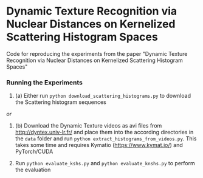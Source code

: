 # Dynamic Texture Recognition via Nuclear Distances on Kernelized Scattering Histogram Spaces
Code for reproducing the experiments from the paper "Dynamic Texture Recognition via Nuclear Distances on Kernelized Scattering Histogram Spaces"


### Running the Experiments

1. (a) Either run `python download_scattering_histograms.py` to download the Scattering histogram sequences

*or*

1. (b) Download the Dynamic Texture videos as avi files from http://dyntex.univ-lr.fr/ and place them into the according directories in the `data` folder and run `python extract_histograms_from_videos.py`. This takes some time and requires Kymatio (https://www.kymat.io/) and PyTorch/CUDA

2. Run `python evaluate_kshs.py` and `python evaluate_knshs.py` to perform the evaluation

